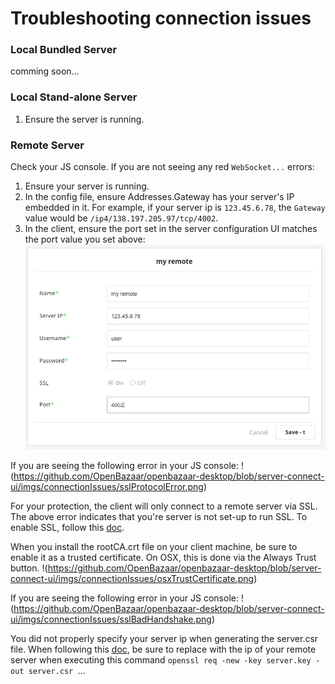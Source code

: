 Troubleshooting connection issues
=================================
### Local Bundled Server
comming soon...

### Local Stand-alone Server
1. Ensure the server is running.

### Remote Server
Check your JS console. If you are not seeing any red `WebSocket...` errors:

1. Ensure your server is running.
2. In the config file, ensure Addresses.Gateway has your server's IP embedded in it. For example, if your server ip is `123.45.6.78`, the `Gateway` value would be `/ip4/138.197.205.97/tcp/4002`.
3. In the client, ensure the port set in the server configuration UI matches the port value you set above:
![image](https://github.com/OpenBazaar/openbazaar-desktop/blob/server-connect-ui/imgs/connectionIssues/setPortInUi.png)

If you are seeing the following error in your JS console:
!(https://github.com/OpenBazaar/openbazaar-desktop/blob/server-connect-ui/imgs/connectionIssues/sslProtocolError.png)

For your protection, the client will only connect to a remote server via SSL. The above error indicates that you're server is not set-up to run SSL. To enable SSL, follow this [doc](https://github.com/OpenBazaar/openbazaar-go/blob/master/docs/ssl.md).

When you install the rootCA.crt file on your client machine, be sure to enable it as a trusted certificate. On OSX, this is done via the Always Trust button.
!(https://github.com/OpenBazaar/openbazaar-desktop/blob/server-connect-ui/imgs/connectionIssues/osxTrustCertificate.png)

If you are seeing the following error in your JS console:
!(https://github.com/OpenBazaar/openbazaar-desktop/blob/server-connect-ui/imgs/connectionIssues/sslBadHandshake.png)

You did not properly specify your server ip when generating the server.csr file. When following this [doc](https://github.com/OpenBazaar/openbazaar-go/blob/master/docs/ssl.md), be sure to replace <server-ip> with the ip of your remote server when executing this command `openssl req -new -key server.key -out server.csr `...
